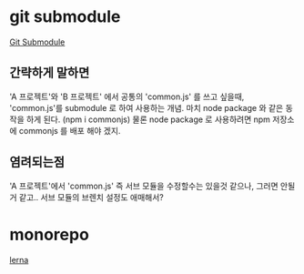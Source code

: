# git submodule
[Git Submodule](https://git-scm.com/book/ko/v2/Git-%EB%8F%84%EA%B5%AC-%EC%84%9C%EB%B8%8C%EB%AA%A8%EB%93%88)

## 간략하게 말하면
'A 프로젝트'와 'B 프로젝트' 에서 공통의 'common.js' 를 쓰고 싶을때, 'common.js'를 submodule 로 하여 사용하는 개념. 
마치 node package 와 같은 동작을 하게 된다. (npm i commonjs)
물론 node package 로 사용하려면 npm  저장소에 commonjs 를 배포 해야 겠지.

## 염려되는점
'A 프로젝트'에서 'common.js' 즉 서브 모듈을 수정할수는 있을것 같으나, 그러면 안될거 같고..
서브 모듈의 브렌치 설정도 애매해서?

# monorepo
[lerna](https://github.com/lerna/lerna)

